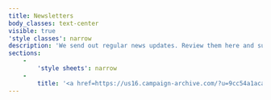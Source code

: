 ```yaml
---
title: Newsletters
body_classes: text-center
visible: true
'style classes': narrow
description: 'We send out regular news updates. Review them here and subscribe if you''d like to be added to our mailing list. '
sections:
    -
        'style sheets': narrow
    -
        title: '<a href=https://us16.campaign-archive.com/?u=9cc54a1aca50bb1824c727465&id=36ecbe340d>September 2017</a><br>'
---
```


